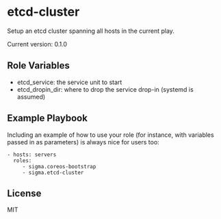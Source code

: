 etcd-cluster
============

Setup an etcd cluster spanning all hosts in the current play.

Current version: 0.1.0

Role Variables
--------------

- etcd_service: the service unit to start
- etcd_dropin_dir: where to drop the service drop-in (systemd is assumed)

Example Playbook
----------------

Including an example of how to use your role (for instance, with variables passed in as parameters) is always nice for users too:

    - hosts: servers
      roles:
         - sigma.coreos-bootstrap
         - sigma.etcd-cluster

License
-------

MIT
